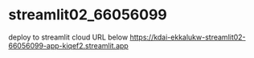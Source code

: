 # streamlit02_66056099
deploy to streamlit cloud URL below
https://kdai-ekkalukw-streamlit02-66056099-app-kiqef2.streamlit.app
